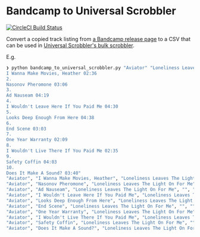 # Bandcamp to Universal Scrobbler

[![CircleCI Build Status](https://circleci.com/gh/tupton/bandcamp-to-universal-scrobbler/tree/master.svg?style=svg)](https://circleci.com/gh/tupton/bandcamp-to-universal-scrobbler/tree/master)

Convert a copied track listing from [a Bandcamp release page][bc] to a CSV that can be used in [Universal Scrobbler's bulk scrobbler][us].

  [bc]: https://aviatorma.bandcamp.com/album/loneliness-leaves-the-light-on-for-me
  [us]: http://universalscrobbler.com/bulk.php

E.g.

```bash
❯ python bandcamp_to_universal_scrobbler.py "Aviator" "Loneliness Leaves The Light On For Me" "1.
I Wanna Make Movies, Heather 02:36
2.
Nasonov Pheromone 03:06
3.
Ad Nauseam 04:19
4.
I Wouldn't Leave Here If You Paid Me 04:30
5.
Looks Deep Enough From Here 04:38
6.
End Scene 03:03
7.
One Year Warranty 02:09
8.
I Wouldn't Live There If You Paid Me 02:35
9.
Safety Coffin 04:03
10.
Does It Make A Sound? 03:40"
"Aviator", "I Wanna Make Movies, Heather", "Loneliness Leaves The Light On For Me", "", "", "156"
"Aviator", "Nasonov Pheromone", "Loneliness Leaves The Light On For Me", "", "", "186"
"Aviator", "Ad Nauseam", "Loneliness Leaves The Light On For Me", "", "", "259"
"Aviator", "I Wouldn't Leave Here If You Paid Me", "Loneliness Leaves The Light On For Me", "", "", "270"
"Aviator", "Looks Deep Enough From Here", "Loneliness Leaves The Light On For Me", "", "", "278"
"Aviator", "End Scene", "Loneliness Leaves The Light On For Me", "", "", "183"
"Aviator", "One Year Warranty", "Loneliness Leaves The Light On For Me", "", "", "129"
"Aviator", "I Wouldn't Live There If You Paid Me", "Loneliness Leaves The Light On For Me", "", "", "155"
"Aviator", "Safety Coffin", "Loneliness Leaves The Light On For Me", "", "", "243"
"Aviator", "Does It Make A Sound?", "Loneliness Leaves The Light On For Me", "", "", "220"
```
